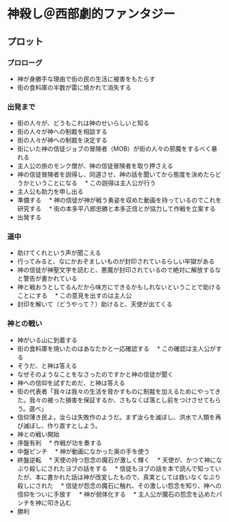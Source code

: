 # 神殺し＠西部劇的ファンタジー
## プロット
### プロローグ
* 神が身勝手な理由で街の民の生活に被害をもたらす
* 街の食料庫の半数が雷に焼かれて消失する

### 出発まで
* 街の人々が、どうもこれは神のせいらしいと知る
* 街の人々が神への制裁を相談する
* 街の人々が神への制裁を決定する
* 街にいた神の信徒ジョブの冒険者（MOB）が街の人々の邪魔をするべく暴れる
* 主人公の旅のモンク僧が、神の信徒冒険者を取り押さえる
* 神の信徒冒険者を説得し、同道させ、神の話を聞いてから態度を決めたらどうかということになる
　* この説得は主人公が行う
* 主人公も助力を申し出る
* 準備する
　* 神の信徒が神が戦う勇姿を収めた動画を持っているのでこれを研究する
　* 街の本多平八郎忠勝と本多正信とが協力して作戦を立案する
* 出発する

### 道中
* 助けてくれという声が聞こえる
* 行ってみると、なにかおぞましいものが封印されているらしい牢獄がある
* 神の信徒が神聖文字を読むと、悪魔が封印されているので絶対に解放するなと警告が書かれている
* 神と戦おうとしてるんだから味方にできるかもしれないということで助けることにする
　* この意見を出すのは主人公
* 封印を解いて（どうやって？）助けると、天使が出てくる

### 神との戦い
* 神がいる山に到着する
* 街の食料庫を焼いたのはあなたかと一応確認する
　* この確認は主人公がする
* そうだ、と神は答える
* なぜそのようなことをなさったのですかと神の信徒が聞く
* 神への信仰を試すためだ、と神は答える
* 街の代表者「我々は我々の生活を脅かすものに制裁を加えるためにやってきた。我々の被った損害を保証するか、さもなくば落とし前をつけさせてもらう。選べ」
* 信仰薄き民よ。汝らは失敗作のようだ。まず汝らを滅ぼし、洪水で人類を再び滅ぼし、作り直すとしよう。
* 神との戦い開始
* 序盤有利
　* 作戦が功を奏する
* 中盤ピンチ
　* 神が動画になかった奥の手を使う
* 終盤逆転
　* 天使の持つ怨念の魔石が激しく輝く
　* 天使が、かつて神になぶり殺しにされたヨブの話をする
　* 信徒もヨブの話を本で読んで知っていたが、本に書かれた話は神が改変したもので、真実としては救いなくなぶり殺しにされた
　* 信徒が怨念の魔石に触れ、その激しい怨念を知り、神への信仰をついに手放す
　* 神が弱体化する
　* 主人公が魔石の怨念を込めたパンチを神に叩き込む
* 勝利
